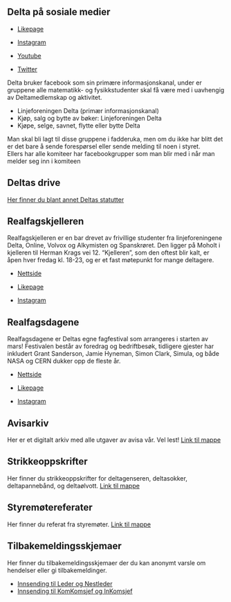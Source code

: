 ## Delta på sosiale medier

* [Likepage](https://www.facebook.com/DeltaNTNU)

* [Instagram](https://www.instagram.com/linjeforeningendelta/)

* [Youtube](https://www.youtube.com/channel/UCW6mgAETx5tY666gD7cMmNw)

* [Twitter](https://twitter.com/DeltaNTNU)

Delta bruker facebook som sin primære informasjonskanal, under er gruppene alle matematikk- og fysikkstudenter skal få være med i uavhengig av Deltamedlemskap og aktivitet.
* Linjeforeningen Delta (primær informasjonskanal)
* Kjøp, salg og bytte av bøker: Linjeforeningen Delta
* Kjøpe, selge, savnet, flytte eller bytte Delta

Man skal bli lagt til disse gruppene i fadderuka, men om du ikke har blitt det er det bare å sende forespørsel eller sende melding til noen i styret.  
Ellers har alle komiteer har facebookgrupper som man blir med i når man melder seg inn i komiteen

## Deltas drive

[H﻿er finner du blant annet Deltas statutter](https://drive.google.com/drive/folders/0BxOmIMYO_w44fnYzVm1iYWNIRm5hQVRtNmtraFh5bWZ4Wm5wUHJjZUhjcEpfR19wZHFRV28?resourcekey=0-5qkaJNlIEgB6ExyMK-kB3A&usp=sharing)



## Realfagskjelleren

Realfagskjelleren er en bar drevet av frivillige studenter fra linjeforeningene Delta, Online, Volvox og Alkymisten og Spanskrøret. Den ligger på Moholt i kjelleren til Herman Krags vei 12. “Kjelleren”, som den oftest blir kalt, er åpen hver fredag kl. 18-23, og er et fast møtepunkt for mange deltagere.

* [Nettside](https://www.realfagskjelleren.no/)

* [Likepage](https://nb-no.facebook.com/Realfagskjelleren/)

* [Instagram](https://www.instagram.com/realfagskjelleren/)


## Realfagsdagene

Realfagsdagene er Deltas egne fagfestival som arrangeres i starten av mars! Festivalen består av foredrag og bedriftbesøk, tidligere gjester har inkludert Grant Sanderson, Jamie Hyneman, Simon Clark, Simula, og både NASA og CERN dukker opp de fleste år. 

* [Nettside](realfagsdagene.org)

* [Likepage](https://nb-no.facebook.com/realfagsdagene/)

* [Instagram](https://www.instagram.com/realfagsdagene/)

## Avisarkiv 
Her er et digitalt arkiv med alle utgaver av avisa vår. Vel lest!
[Link til mappe](https://drive.google.com/drive/folders/1fEMbAGwVfP9gInnQQp6r8q6C9M0VgdTT?usp=sharing)

## Strikkeoppskrifter
Her finner du strikkeoppskrifter for deltagenseren, deltasokker, deltapannebånd, og deltaølvott.
[Link til mappe](https://drive.google.com/drive/folders/1stu1-2BCZXi0QwsNePCpRaaDA6R7UnhR?usp=sharing)

## Styremøtereferater
Her finner du referat fra styremøter.
[Link til mappe](https://drive.google.com/drive/folders/142LwuIWB-LPaiX0exb2x6fHSBGtnX11W?usp=sharing)

## Tilbakemeldingsskjemaer  
Her finner du tilbakemeldingsskjemaer der du kan anonymt varsle om hendelser eller gi tilbakemeldinger.  
* [Innsending til Leder og Nestleder](https://forms.gle/XQXGUKnK6BDRNbeo8)  
* [Innsending til KomKomsjef og InKomsjef](https://forms.gle/HdbDTcjVW3qFEKLa9)




